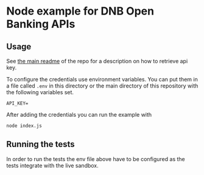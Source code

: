 # Node example for DNB Open Banking APIs

## Usage

See [the main readme][] of the repo for a description on how to
retrieve api key.

To configure the credentials use environment variables. You can
put them in a file called `.env` in this directory or the main directory 
of this repository with the following variables set.

```
API_KEY=
```

After adding the credentials you can run the example with

```
node index.js
```

## Running the tests
In order to run the tests the env file above have to be configured as
the tests integrate with the live sandbox.

[the main readme]: ../README.md
